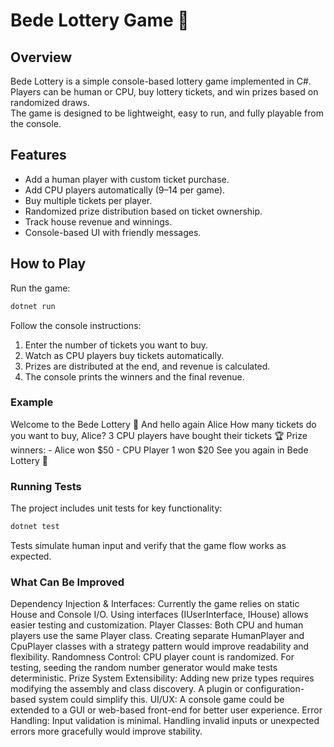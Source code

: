 # Bede Lottery Game 🎰

## Overview
Bede Lottery is a simple console-based lottery game implemented in C#.  
Players can be human or CPU, buy lottery tickets, and win prizes based on randomized draws.  
The game is designed to be lightweight, easy to run, and fully playable from the console.

## Features
- Add a human player with custom ticket purchase.
- Add CPU players automatically (9–14 per game).
- Buy multiple tickets per player.
- Randomized prize distribution based on ticket ownership.
- Track house revenue and winnings.
- Console-based UI with friendly messages.

## How to Play
Run the game:

```bash
dotnet run
```

Follow the console instructions:
1. Enter the number of tickets you want to buy.
2. Watch as CPU players buy tickets automatically.
3. Prizes are distributed at the end, and revenue is calculated.
4. The console prints the winners and the final revenue.

<h3>Example</h3>
Welcome to the Bede Lottery 🎰
And hello again Alice
How many tickets do you want to buy, Alice?
3
CPU players have bought their tickets
🏆 Prize winners:
- Alice won $50
- CPU Player 1 won $20
See you again in Bede Lottery 🎰

<h3>Running Tests</h3>

The project includes unit tests for key functionality:
```bash
dotnet test
```

Tests simulate human input and verify that the game flow works as expected.

<h3>What Can Be Improved</h3>

Dependency Injection & Interfaces: Currently the game relies on static House and Console I/O. Using interfaces (IUserInterface, IHouse) allows easier testing and customization.
Player Classes: Both CPU and human players use the same Player class. Creating separate HumanPlayer and CpuPlayer classes with a strategy pattern would improve readability and flexibility.
Randomness Control: CPU player count is randomized. For testing, seeding the random number generator would make tests deterministic.
Prize System Extensibility: Adding new prize types requires modifying the assembly and class discovery. A plugin or configuration-based system could simplify this.
UI/UX: A console game could be extended to a GUI or web-based front-end for better user experience.
Error Handling: Input validation is minimal. Handling invalid inputs or unexpected errors more gracefully would improve stability.
